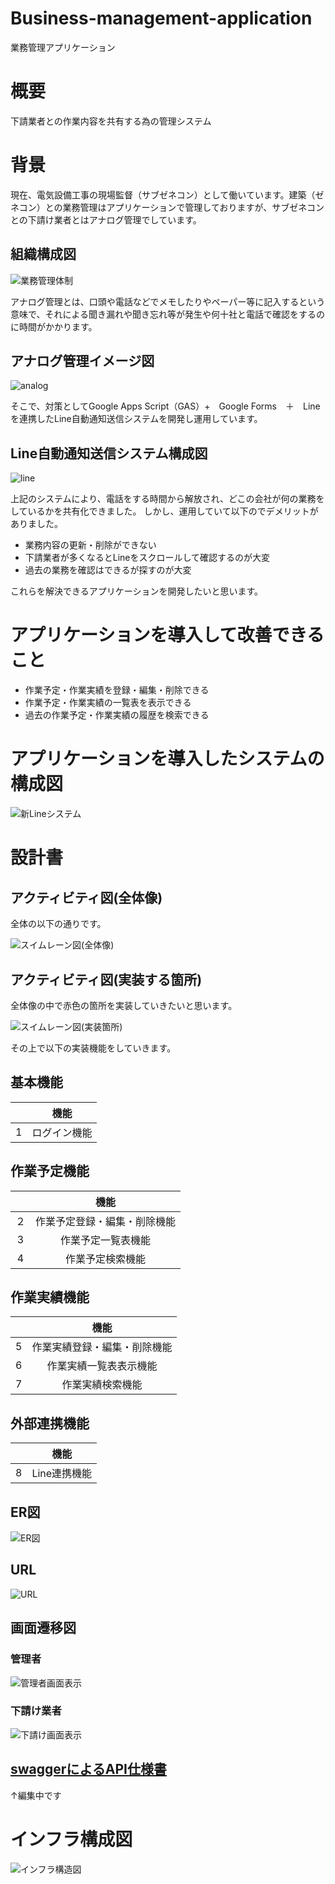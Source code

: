 # Business-management-application
業務管理アプリケーション

# 概要
下請業者との作業内容を共有する為の管理システム

# 背景
現在、電気設備工事の現場監督（サブゼネコン）として働いています。建築（ゼネコン）との業務管理はアプリケーションで管理しておりますが、サブゼネコンとの下請け業者とはアナログ管理でしています。


<h2> 組織構成図 </h2>
  
![業務管理体制](https://user-images.githubusercontent.com/90845405/197956867-5e2f7fb5-2304-4661-b943-a199945303c8.jpg)

アナログ管理とは、口頭や電話などでメモしたりやペーパー等に記入するという意味で、それによる聞き漏れや聞き忘れ等が発生や何十社と電話で確認をするのに時間がかかります。


<h2>アナログ管理イメージ図 </h2>

![analog](https://user-images.githubusercontent.com/90845405/197953637-df706a90-57e0-4cfa-b8be-838ff5170d64.jpg)

そこで、対策としてGoogle Apps Script（GAS）+　Google Forms　＋　Lineを連携したLine自動通知送信システムを開発し運用しています。


<h2> Line自動通知送信システム構成図 </h2>

![line](https://user-images.githubusercontent.com/90845405/197954691-cb1dbcda-2167-4ea3-898a-2f76a6a079bd.jpg)

上記のシステムにより、電話をする時間から解放され、どこの会社が何の業務をしているかを共有化できました。
しかし、運用していて以下のでデメリットがありました。

* 業務内容の更新・削除ができない
* 下請業者が多くなるとLineをスクロールして確認するのが大変
* 過去の業務を確認はできるが探すのが大変

これらを解決できるアプリケーションを開発したいと思います。

# アプリケーションを導入して改善できること

* 作業予定・作業実績を登録・編集・削除できる
* 作業予定・作業実績の一覧表を表示できる
* 過去の作業予定・作業実績の履歴を検索できる

# アプリケーションを導入したシステムの構成図

![新Lineシステム](https://user-images.githubusercontent.com/90845405/201008317-bff00551-7c7a-4e39-87b9-267f247c85cd.jpg)


# 設計書

<h2>アクティビティ図(全体像)</h2>

全体の以下の通りです。

![スイムレーン図(全体像)](https://user-images.githubusercontent.com/90845405/201112569-0077edd9-1d50-4d6f-8700-4df55ce93f44.jpg)


<h2>アクティビティ図(実装する箇所)</h2

全体像の中で赤色の箇所を実装していきたいと思います。

![スイムレーン図(実装箇所)](https://user-images.githubusercontent.com/90845405/201112620-160e8099-f63e-49ea-9cd6-55c6cfbe4d8f.jpg)


その上で以下の実装機能をしていきます。

## 基本機能

| | 機能 | 
| :---: | :---: | 
| 1 | ログイン機能 | 

## 作業予定機能

| | 機能 | 
| :---: | :---: | 
| ２ | 作業予定登録・編集・削除機能 | 
| 3 | 作業予定一覧表機能 | 
| 4 | 作業予定検索機能 | 

## 作業実績機能

| | 機能 | 
| :---: | :---: | 
| 5 | 作業実績登録・編集・削除機能 | 
| 6 | 作業実績一覧表表示機能 | 
| 7 | 作業実績検索機能 | 


## 外部連携機能

| | 機能 | 
| :---: | :---: | 
| 8 | Line連携機能  | 

<h2>ER図</h2>

![ER図](https://user-images.githubusercontent.com/90845405/201485171-83ca9268-018f-457a-9c85-7c4de43b4607.jpg)


<h2>URL</h2>

![URL](https://user-images.githubusercontent.com/90845405/201485905-a5f9bd1e-2bfb-4583-90a3-3671fa3f608c.jpg)



<h2>画面遷移図</h2>

<h3>管理者</h3>

![管理者画面表示](https://user-images.githubusercontent.com/90845405/201485386-4c5fad69-90a9-4732-95ce-4ecfa96101a7.jpg)

<h3>下請け業者</h3>

![下請け画面表示](https://user-images.githubusercontent.com/90845405/201485233-c715fb18-0780-4a4a-a156-1d810e105183.jpg)


## [swaggerによるAPI仕様書](https://tomoroltuto.github.io/Business-management/dist/index.html) 
↑編集中です



# インフラ構成図

![インフラ構造図](https://user-images.githubusercontent.com/90845405/201485267-aa7a9561-892b-4d2b-ab3c-b294701cbfc1.jpg)
